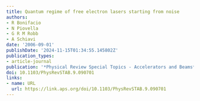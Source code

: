 ```yaml
---
title: Quantum regime of free electron lasers starting from noise
authors:
- R Bonifacio
- N Piovella
- G R M Robb
- A Schiavi
date: '2006-09-01'
publishDate: '2024-11-15T01:34:55.145802Z'
publication_types:
- article-journal
publication: '*Physical Review Special Topics - Accelerators and Beams*'
doi: 10.1103/PhysRevSTAB.9.090701
links:
- name: URL
  url: https://link.aps.org/doi/10.1103/PhysRevSTAB.9.090701
---
```

